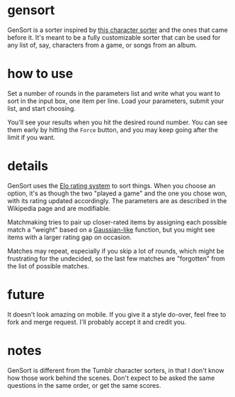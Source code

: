 # gensort
GenSort is a sorter inspired by [this character sorter](https://honkaistarrailsorter.tumblr.com/) and the ones that came before it. It's meant to be a fully customizable sorter that can be used for any list of, say, characters from a game, or songs from an album.

# how to use
Set a number of rounds in the parameters list and write what you want to sort in the input box, one item per line. Load your parameters, submit your list, and start choosing.

You'll see your results when you hit the desired round number. You can see them early by hitting the `Force` button, and you may keep going after the limit if you want.

# details
GenSort uses the [Elo rating system](https://en.wikipedia.org/wiki/Elo_rating_system) to sort things. When you choose an option, it's as though the two "played a game" and the one you chose won, with its rating updated accordingly. The parameters are as described in the Wikipedia page and are modifiable.

Matchmaking tries to pair up closer-rated items by assigning each possible match a "weight" based on a [Gaussian-like](https://en.wikipedia.org/wiki/Gaussian_function) function, but you might see items with a larger rating gap on occasion.

Matches may repeat, especially if you skip a lot of rounds, which might be frustrating for the undecided, so the last few matches are "forgotten" from the list of possible matches.

# future
It doesn't look amazing on mobile. If you give it a style do-over, feel free to fork and merge request. I'll probably accept it and credit you.

# notes
GenSort is different from the Tumblr character sorters, in that I don't know how those work behind the scenes. Don't expect to be asked the same questions in the same order, or get the same scores.

